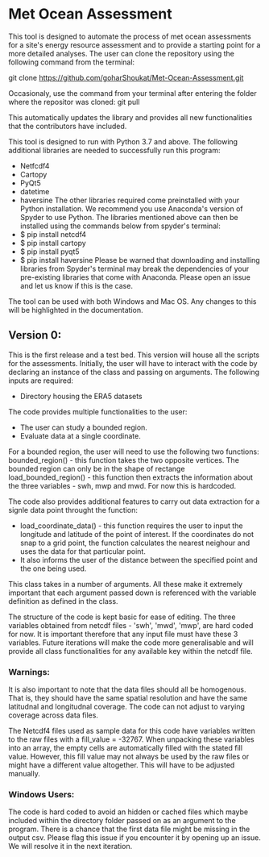 # Met Ocean Assessment 
This tool is designed to automate the process of met ocean assessments for a site's energy resource assessment and to provide a starting point for a more detailed analyses. The user can clone the repository using the following command from the terminal: 

git clone https://github.com/goharShoukat/Met-Ocean-Assessment.git

Occasionaly, use the command from your terminal after entering the folder where the repositor was cloned:
git pull

This automatically updates the library and provides all new functionalities that the contributors have included. 

This tool is designed to run with Python 3.7 and above. The following additional  libraries are needed to successfully run this program:
- Netfcdf4
- Cartopy
- PyQt5
- datetime
- haversine
The other libraries required come preinstalled with your Python installation. We recommend you use Anaconda's version of Spyder to use Python. The libraries mentioned above can then be installed using the commands below from spyder's terminal:
- $ pip install netcdf4
- $ pip install cartopy
- $ pip install pyqt5 
- $ pip install haversine
Please be warned that downloading and installing libraries from Spyder's terminal may break the dependencies of your pre-existing libraries that come with Anaconda. Please open an issue and let us know if this is the case. 

The tool can be used with both Windows and Mac OS. Any changes to this will be highlighted in the documentation. 

## Version 0:
This is the first release and a test bed. This version will house all the scripts for the assessments. Initially, the user will have to interact with the code by declaring an instance of the class and passing on arguments. The following inputs are required:
- Directory housing the ERA5 datasets

The code provides multiple functionalities to the user:
- The user can study a bounded region.
- Evaluate data at a single coordinate.

For a bounded region, the user will need to use the following two functions:
bounded_region() - this function takes the two opposite vertices. The bounded region can only be in the shape of rectange
load_bounded_region() - this function then extracts the information about the three variables - swh, mwp and mwd. For now this is hardcoded. 

The code also provides additional features to carry out data extraction for a signle data point throught the function:
- load_coordinate_data() - this function requires the user to input the longitude and latitude of the point of interest. If the coordinates do not snap to a grid point, the function calculates the nearest neighour and uses the data for that particular point. 
- It also informs the user of the distance between the specified point and the one being used. 

This class takes in a number of arguments. All these make it extremely important that each argument passed down is referenced with the variable definition as defined in the class. 

The structure of the code is kept basic for ease of editing. The three variables obtained from netcdf files - 'swh', 'mwd', 'mwp', are hard coded for now. It is important therefore that any input file must have these 3 variables. Future iterations will make the code more generalisable and will provide all class functionalities for any available key within the netcdf file.

### Warnings:
It is also important to note that the data files should all be homogenous. That is, they should have the same spatial resolution and have the same latitudnal and longitudnal coverage. The code can not adjust to varying coverage across data files.  

The Netcdf4 files used as sample data for this code have variables written to the raw files with a fill_value = -32767. When unpacking these variables into an array, the empty cells are automatically filled with the stated fill value. However, this fill value may not always be used by the raw files or might have a different value altogether. This will have to be adjusted manually. 
### Windows Users:
The code is hard coded to avoid an hidden or cached files which maybe included within the directory folder passed on as an argument to the program. There is a chance that the first data file might be missing in the output csv. Please flag this issue if you encounter it by opening up an issue. We will resolve it in the next iteration. 
